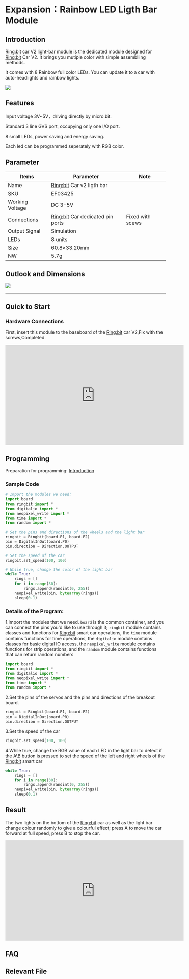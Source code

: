 # Expansion：Rainbow LED Ligth Bar Module

## Introduction
[Ring:bit](https://shop.elecfreaks.com/products/elecfreaks-pico-ed-ring-bit-v2-car-kit-with-pico-ed-board?_pos=2&_sid=18032a345&_ss=r) car V2 light-bar module is the dedicated module designed for [Ring:bit](https://shop.elecfreaks.com/products/elecfreaks-pico-ed-ring-bit-v2-car-kit-with-pico-ed-board?_pos=2&_sid=18032a345&_ss=r) Car V2. It brings you mutiple color with simple assemblling methods.

It comes with 8 Rainbow full color LEDs. You can update it to a car with auto-headlights and rainbow lights.

![](https://wiki-media-ef.oss-cn-hongkong.aliyuncs.com//images/Rainbow_01.png)

## Features

Input voltage 3V~5V，driving directly by micro:bit.

Standard 3 line GVS port, occupying only one I/O port.

8 small LEDs, power saving and energy saving.

Each led can be programmed seperately with RGB color.

## Parameter

| Items | Parameter | Note |
| --- | --- | --- |
| Name | [Ring:bit](https://shop.elecfreaks.com/products/elecfreaks-pico-ed-ring-bit-v2-car-kit-with-pico-ed-board?_pos=2&_sid=18032a345&_ss=r) Car v2 ligth bar |  |
| SKU | EF03425 |  |
| Working Voltage | DC 3-5V |  |
| Connections | [Ring:bit](https://shop.elecfreaks.com/products/elecfreaks-pico-ed-ring-bit-v2-car-kit-with-pico-ed-board?_pos=2&_sid=18032a345&_ss=r) Car dedicated pin ports | Fixed with scews |
| Output Signal   | Simulation                       |                  |
| LEDs            | 8 units                          |                  |
| Size            | 60.8×33.20mm                     |                  |
| NW              | 5.7g                             |  |

## Outlook and Dimensions

![](https://wiki-media-ef.oss-cn-hongkong.aliyuncs.com//images/Rainbow_02.png)

---

## Quick to Start

### Hardware Connections

First, insert this module to the baseboard of the [Ring:bit](https://shop.elecfreaks.com/products/elecfreaks-pico-ed-ring-bit-v2-car-kit-with-pico-ed-board?_pos=2&_sid=18032a345&_ss=r) car V2,Fix with the screws,Completed.

<iframe width="560" height="315" src="https://www.youtube.com/embed/h08lXLCV2nQ" title="YouTube video player" frameborder="0" allow="accelerometer; autoplay; clipboard-write; encrypted-media; gyroscope; picture-in-picture" allowfullscreen></iframe>

## Programming

Preparation for programming: [Introduction](https://www.elecfreaks.com/learn-en/pico-ed/index.html)

### Sample Code

```python
# Import the modules we need: 
import board
from ringbit import *
from digitalio import *
from neopixel_write import *
from time import *
from random import *

# Set the pins and directions of the wheels and the light bar
ringbit = Ringbit(board.P1, board.P2)
pin = DigitalInOut(board.P0)
pin.direction = Direction.OUTPUT

# Set the speed of the car
ringbit.set_speed(100, 100)

# While true, change the color of the light bar
while True:
    rings = []
    for i in range(30):
        rings.append(randint(0, 255))
    neopixel_write(pin, bytearray(rings))
    sleep(0.1)
```

### Details of the Program: 

1.Import the modules that we need. `board` is the common container, and you can connect the pins you'd like to use through it; `ringbit` module contains classes and functions for [Ring:bit](https://shop.elecfreaks.com/products/elecfreaks-pico-ed-ring-bit-v2-car-kit-with-pico-ed-board?_pos=2&_sid=18032a345&_ss=r) smart car operations, the `time` module contains functions for time operations, the `digitalio` module contains classes for basic digital IO access, the `neopixel_write` module contains functions for strip operations, and the `random` module contains functions that can return random numbers
```python
import board
from ringbit import *
from digitalio import *
from neopixel_write import *
from time import *
from random import *
```

2.Set the pins of the servos and the pins and directions of the breakout board. 
```python
ringbit = Ringbit(board.P1, board.P2)
pin = DigitalInOut(board.P0)
pin.direction = Direction.OUTPUT
```

3.Set the speed of the car
```python
ringbit.set_speed(100, 100)
```

4.While true, change the RGB value of each LED in the light bar to detect if the A\B button is pressed to set the speed of the left and right wheels of the [Ring:bit](https://shop.elecfreaks.com/products/elecfreaks-pico-ed-ring-bit-v2-car-kit-with-pico-ed-board?_pos=2&_sid=18032a345&_ss=r) smart car
```python
while True:
    rings = []
    for i in range(30):
        rings.append(randint(0, 255))
    neopixel_write(pin, bytearray(rings))
    sleep(0.1)
```

## Result
The two lights on the bottom of the [Ring:bit](https://shop.elecfreaks.com/products/elecfreaks-pico-ed-ring-bit-v2-car-kit-with-pico-ed-board?_pos=2&_sid=18032a345&_ss=r) car as well as the light bar change colour randomly to give a colourful effect; press A to move the car forward at full speed, press B to stop the car.

<iframe width="560" height="315" src="https://www.youtube.com/embed/MzSyhNCl7n4" title="YouTube video player" frameborder="0" allow="accelerometer; autoplay; clipboard-write; encrypted-media; gyroscope; picture-in-picture" allowfullscreen></iframe>

## FAQ
## Relevant File
